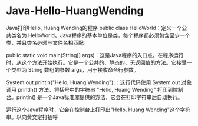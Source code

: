 # Java-Hello-HuangWending
Java打印Hello, Huang Wending的程序
public class HelloWorld：定义一个公共类名为 HelloWorld。Java程序的基本单位是类，每个程序都必须包含至少一个类，并且类名必须与文件名相匹配。

public static void main(String[] args)：这是Java程序的入口点。在程序运行时，从这个方法开始执行。它是一个公共的、静态的、无返回值的方法。它接受一个类型为 String 数组的参数 args，用于接收命令行参数。

System.out.println("Hello, Huang Wending");：这行代码使用 System.out 对象调用 println() 方法，将括号中的字符串 "Hello, Huang Wending" 打印到控制台。println() 是一个Java标准库提供的方法，它会在打印字符串后自动换行。

运行这个Java程序时，它会在控制台上打印出"Hello, Huang Wending"这个字符串。以向黄文定打招呼
